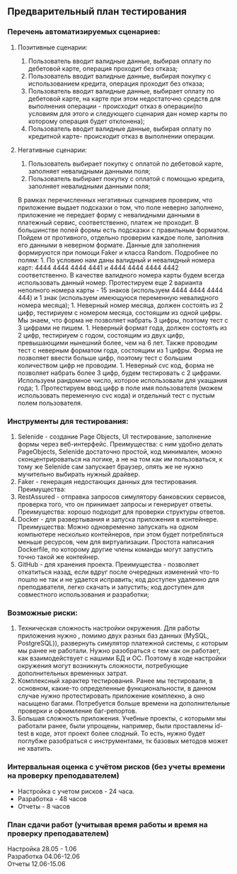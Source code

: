 ## Предварительный план тестирования 
### Перечень автоматизируемых сценариев: 
1. Позитивные сценарии: 
    1. Пользователь вводит валидные данные, выбирая оплату по дебетовой карте, операция проходит без отказа; 
    1. Пользователь вводит валидные данные, выбирая покупку с использованием кредита, операция проходит без отказа; 
    1. Пользователь вводит валидные данные, выбирает оплату по дебетовой карте, на карте при этом недостаточно средств
    для выполнения операции -  происходит отказ в операции(по условиям для этого и следующего сценария дан номер карты 
    по которому операция будет отклонена); 
    1. Пользователь вводит валидные данные, выбирая оплату по кредитной карте- происходит отказ в выполнении операции.
     
1. Негативные сценарии: 
    1. Пользователь выбирает покупку с оплатой по дебетовой карте, заполняет невалидными данными поля; 
    1. Пользователь выбирает покупку с оплатой с помощью кредита, заполняет невалидными данными поля; 
    
    В рамках перечисленных негативных сценариев проверим, что приложение выдает подсказки о том,  что поле неверно заполнено,
    приложение  не передает форму с  невалидными данными в платежный сервис, соответственно, платеж не проходит.
    В большинстве полей формы есть подсказки с правильным форматом. Пойдем от противного, отдельно проверим   каждое поле,
    заполнив его данными в неверном формате. Данные для заполнения формируются при помощи Faker и класса Random.
    Подробнее по полям: 
        1. По условию нам даны валидный и невалидный номера карт: 4444 4444 4444 4441 и 4444 4444 4444 4442 соответственно. 
        В качестве валидного номера карты будем всегда использовать данный номер. 
        Протестируем еще 2 варианта неполного номера карты - 15 знаков (используем 4444 4444 4444 444) и 1 знак (используем имеющуюся
        переменную невалидного номера месяца); 
        1. Неверный номер месяца, должен состоять из 2 цифр, тестириуем с номером месяца, состоящим из одной цифры. Мы знаем, 
        что форма не позволяет набрать  3 цифры, поэтому тест с 3 цифрами не пишем. 
        1. Неверный формат года, должен состоять из 2 цифр, тестириуем с годом, состоящим из двух цифр, превышающими нынешний более, чем 
        на 6 лет. Также проводим тест с неверным форматом года, состоящим из 1 цифры. Форма не позволяет ввести больше цифр, поэтому тест
        с большим количеством цифр не проводим. 
        1. Неверный cvc код, форма не позволяет набрать более 3 цифр, будем тестировать с 2 цифрами. Используем рандомное число, которое использовали для укащания года; 
        1. Протестируем ввод цифр в поле имя пользователя (можем использовать переменную cvc кода) и отдельный тест с пустым полем пользователя. 
        
    
### Инструменты для  тестирования: 
1. Selenide  - создание Page Objects, UI тестирование, заполнение формы через веб-интерфейс. 
 Преимущества: с ним удобно делать PageObjects, 
 Selenide достаточно простой, код минимален,  можно сконцентрироваться на логике, а не на том как им пользоваться,
     к тому же Selenide сам запускает браузер, опять же не нужно мучительно выбирать нужный драйвер. 
1. Faker - генерация недостающих данных для тестирования. Преимущества: 
1. RestAssured - отправка запросов симулятору банковских сервисов, проверка того, что он принимает запросы и 
генерирует ответы. Преимущества: хорошо подходит для проверки структуры ответов. 
1. Docker - для развертывания и запуска приложения в контейнере. Преимущества: Можно одновременно запускать на одном компьютере 
несколько контейнеров, при этом будет потребляться меньше ресурсов, чем для виртуализации. Простота написания Dockerfile, 
по которому другие члены команды могут запустить точно такой же контейнер. 
1. GitHub - для хранения проекта. Преимущества - позволяет откатиться назад, если вдруг после очередных изменений
что-то пошло не так и не удается исправить; код доступен удаленно для преподавателя, легко скачать и запустить; 
код доступен для совместного использования и разработки; 

### Возможные риски: 
 1. Техническая сложность настройки окружения.
  Для работы приложения нужно , помимо двух разных  баз данных (MySQL, PostgreSQL)), развернуть симулятор платежной системы, 
  с которым мы ранее не работали. Нужно разобраться с тем как он работает, как взаимодействует с нашими БД и ОС. 
  Поэтому в ходе настройки окружения могут возникнуть сложности, потребующие дополнительных временных затрат. 
 1. Комплексный характер тестирования. Ранее мы тестировали,  в основном, какие-то определенные функциональности, в данном случае 
 нужно протестировать приложение комплекно, а оно насыщено багами. Потребуется больше времени на дополнительные проверки и 
 офоимление баг-репортов. 
 1. Большая сложность приложения. Учебные проекты, с которыми мы работали ранее, были упрощены, например, были проставлены id-test в коде, 
 этот проект более слодный. То есть, нужно будет поглубже разобраться с инструментами, тк базовых методов может не хватить.
  
  
### Интервальная оценка с учётом рисков (без учеты времени на проверку преподавателем)
   * Настройка с учетом рисков - 24 часа. 
   * Разработка  - 48 часов
   * Отчеты -  8 часов 
  
 ### План сдачи работ (учитывая время работы и время на проверку преподавателем)
 Настройка 28.05 - 1.06    
 Разработка 04.06-12.06  
 Отчеты 12.06-15.06 